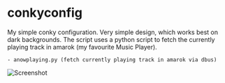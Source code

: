 conkyconfig
===========

My simple conky configuration. Very simple design, which works best on dark
backgrounds. The script uses a python script to fetch the currently playing
track in amarok (my favourite Music Player).

    - anowplaying.py (fetch currently playing track in amarok via dbus)

![Screenshot](https://github.com/flazzarini/conkyconfig/blob/master/screenshot.png)
